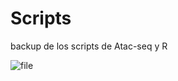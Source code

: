 # Scripts
backup de los scripts de Atac-seq y R 

![file](https://github.com/cespa1/Scripts/assets/116674179/2dcb8699-83a9-48aa-a955-35a61b49103c)
